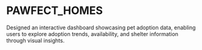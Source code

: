 # PAWFECT_HOMES
Designed an interactive dashboard showcasing pet adoption data, enabling users to explore adoption trends, availability, and shelter information through visual insights.
